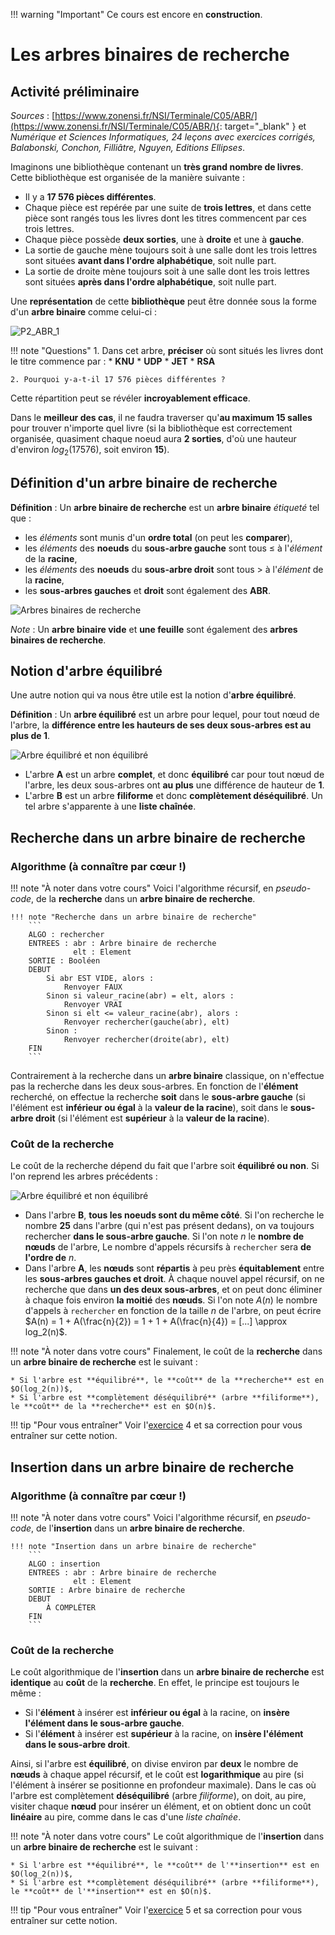 !!! warning "Important"
	Ce cours est encore en **construction**.

# Les arbres binaires de recherche

## Activité préliminaire

*Sources* : [https://www.zonensi.fr/NSI/Terminale/C05/ABR/](https://www.zonensi.fr/NSI/Terminale/C05/ABR/){: target="_blank" } et *Numérique et Sciences Informatiques, 24 leçons avec exercices corrigés, Balabonski, Conchon, Filliâtre, Nguyen, Editions Ellipses*.

Imaginons une bibliothèque contenant un **très grand nombre de livres**. Cette bibliothèque est organisée de la manière suivante :

* Il y a **17 576 pièces différentes**.
* Chaque pièce est repérée par une suite de **trois lettres**, et dans cette pièce sont rangés tous les livres dont les titres commencent par ces trois lettres.
* Chaque pièce possède **deux sorties**, une à **droite** et une à **gauche**.
* La sortie de gauche mène toujours soit à une salle dont les trois lettres sont situées **avant dans l'ordre alphabétique**, soit nulle part.
* La sortie de droite mène toujours soit à une salle dont les trois lettres sont situées **après dans l'ordre alphabétique**, soit nulle part.

Une **représentation** de cette **bibliothèque** peut être donnée sous la forme d'un **arbre binaire** comme celui-ci :

![P2_ABR_1](images/P2_ABR_1.png)

!!! note "Questions"
    1. Dans cet arbre, **préciser** où sont situés les livres dont le titre commence par :
       * **KNU**
       * **UDP**
       * **JET**
       * **RSA**

    2. Pourquoi y-a-t-il 17 576 pièces différentes ?

Cette répartition peut se révéler **incroyablement efficace**.

Dans le **meilleur des cas**, il ne faudra traverser qu'**au maximum 15 salles** pour trouver n'importe quel livre (si la bibliothèque est correctement organisée, quasiment chaque noeud aura **2 sorties**, d'où une hauteur d'environ $log_{2}{(17576)}$, soit environ **15**).

## Définition d'un arbre binaire de recherche

**Définition** : Un **arbre binaire de recherche** est un **arbre binaire** *étiqueté* tel que :

* les *éléments* sont munis d'un **ordre total** (on peut les **comparer**),
* les *éléments* des **noeuds** du **sous-arbre gauche** sont tous $\leq$ à l'*élément* de la **racine**,
* les *éléments* des **noeuds** du **sous-arbre droit** sont tous $>$ à l'*élément* de la **racine**,
* les **sous-arbres gauches** et **droit** sont également des **ABR**.

![Arbres binaires de recherche](images/arbre_binaires_recherche.png)

*Note* : Un **arbre binaire vide** et **une feuille** sont également des **arbres binaires de recherche**.

## Notion d'arbre équilibré

Une autre notion qui va nous être utile est la notion d'**arbre équilibré**.

**Définition** : Un **arbre équilibré** est un arbre pour lequel, pour tout nœud de l'arbre, la **différence entre les hauteurs de ses deux sous-arbres est au plus de 1**.

![Arbre équilibré et non équilibré](images/arbres_equilibres.png)

* L'arbre **A** est un arbre **complet**, et donc **équilibré** car pour tout nœud de l'arbre, les deux sous-arbres ont **au plus** une différence de hauteur de **1**.
* L'arbre **B** est un arbre **filiforme** et donc **complètement déséquilibré**. Un tel arbre s'apparente à une **liste chaînée**.

## Recherche dans un arbre binaire de recherche

### Algorithme (à connaître par cœur !)

!!! note "À noter dans votre cours"
    Voici l'algorithme récursif, en *pseudo-code*, de la **recherche** dans un **arbre binaire de recherche**.

    !!! note "Recherche dans un arbre binaire de recherche"
        ```
        ALGO : rechercher
        ENTREES : abr : Arbre binaire de recherche
                  elt : Element
        SORTIE : Booléen
        DEBUT
            Si abr EST VIDE, alors :
                Renvoyer FAUX
            Sinon si valeur_racine(abr) = elt, alors :
                Renvoyer VRAI
            Sinon si elt <= valeur_racine(abr), alors :
                Renvoyer rechercher(gauche(abr), elt)
            Sinon :
                Renvoyer rechercher(droite(abr), elt)
        FIN
        ```

Contrairement à la recherche dans un **arbre binaire** classique, on n'effectue pas la recherche dans les deux sous-arbres. En fonction de l'**élément** recherché, on effectue la recherche **soit** dans le **sous-arbre gauche** (si l'élément est **inférieur ou égal** à la **valeur de la racine**), soit dans le **sous-arbre droit** (si l'élément est **supérieur** à la **valeur de la racine**).

### Coût de la recherche

Le coût de la recherche dépend du fait que l'arbre soit **équilibré ou non**.
Si l'on reprend les arbres précédents :

![Arbre équilibré et non équilibré](images/arbres_equilibres.png)

* Dans l'arbre **B**, **tous les noeuds sont du même côté**. Si l'on recherche le nombre **25** dans l'arbre (qui n'est pas présent dedans), on va toujours rechercher **dans le sous-arbre gauche**. Si l'on note $n$ le **nombre de nœuds** de l'arbre, Le nombre d'appels récursifs à `rechercher` sera **de l'ordre de** $n$.
* Dans l'arbre **A**, les **nœuds** sont **répartis** à peu près **équitablement** entre les **sous-arbres gauches et droit**. À chaque nouvel appel récursif, on ne recherche que dans **un des deux sous-arbres**, et on peut donc éliminer à chaque fois environ **la moitié** des **nœuds**. Si l'on note $A(n)$ le nombre d'appels à `rechercher` en fonction de la taille $n$ de l'arbre, on peut écrire $A(n) = 1 + A(\frac{n}{2}) = 1 + 1 + A(\frac{n}{4}) = [...] \approx log_2(n)$.


!!! note "À noter dans votre cours"
    Finalement, le coût de la **recherche** dans un **arbre binaire de recherche** est le suivant :

    * Si l'arbre est **équilibré**, le **coût** de la **recherche** est en $O(log_2(n))$,
    * Si l'arbre est **complètement déséquilibré** (arbre **filiforme**), le **coût** de la **recherche** est en $O(n)$.

!!! tip "Pour vous entraîner"
    Voir l'[exercice](exercices_abr.md) 4 et sa correction pour vous entraîner sur cette notion.

## Insertion dans un arbre binaire de recherche

### Algorithme (à connaître par cœur !)

!!! note "À noter dans votre cours"
    Voici l'algorithme récursif, en *pseudo-code*, de l'**insertion** dans un **arbre binaire de recherche**.

    !!! note "Insertion dans un arbre binaire de recherche"
        ```
        ALGO : insertion
        ENTREES : abr : Arbre binaire de recherche
                  elt : Element
        SORTIE : Arbre binaire de recherche
        DEBUT
            À COMPLÉTER
        FIN
        ```

### Coût de la recherche

Le coût algorithmique de l'**insertion** dans un **arbre binaire de recherche** est **identique** au **coût** de la **recherche**. En effet, le principe est toujours le même :

* Si l'**élément** à insérer est **inférieur ou égal** à la racine, on **insère l'élément dans le sous-arbre gauche**.
* Si l'**élément** à insérer est **supérieur** à la racine, on **insère l'élément dans le sous-arbre droit**.

Ainsi, si l'arbre est **équilibré**, on divise environ par **deux** le nombre de **nœuds** à chaque appel récursif, et le coût est **logarithmique** au pire (si l'élément à insérer se positionne en profondeur maximale). Dans le cas où l'arbre est complètement **déséquilibré** (arbre *filiforme*), on doit, au pire, visiter chaque **nœud** pour insérer un élément, et on obtient donc un coût **linéaire** au pire, comme dans le cas d'une *liste chaînée*.

!!! note "À noter dans votre cours"
    Le coût algorithmique de l'**insertion** dans un **arbre binaire de recherche** est le suivant :

    * Si l'arbre est **équilibré**, le **coût** de l'**insertion** est en $O(log_2(n))$,
    * Si l'arbre est **complètement déséquilibré** (arbre **filiforme**), le **coût** de l'**insertion** est en $O(n)$.

!!! tip "Pour vous entraîner"
    Voir l'[exercice](exercices_abr.md) 5 et sa correction pour vous entraîner sur cette notion.